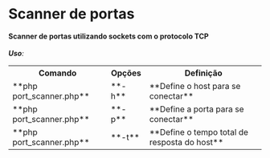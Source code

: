 # Scanner de portas

**Scanner de portas utilizando sockets com o protocolo TCP**
<br>
<br>
_**Uso**:_
<br>
<table>
<tr>
  <th>Comando</th>
  <th>Opções</th>
  <th>Definição</th>
</tr>
<tr>
  <td>**php port_scanner.php**</td>
  <td>**-h**</td>
  <td>**Define o host para se conectar**</td>
</tr>
<tr>
  <td>**php port_scanner.php**</td>
  <td>**-p**</td>
  <td>**Define a porta para se conectar**</td>
</tr>
<tr>
  <td>**php port_scanner.php**</td>
  <td>**-t**</td>
  <td>**Define o tempo total de resposta do host**</td>
</tr>
</table>

